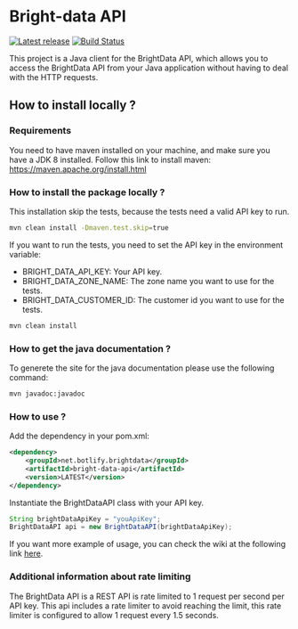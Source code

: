 # Bright-data API

[![Latest release](https://img.shields.io/github/release/botlify-net/bright-data-api.svg)](https://github.com/botlify-net/bright-data-api/releases/latest)
[![Build Status](https://github.com/botlify-net/bright-data-api/workflows/Java%20CI/badge.svg?branch=master)](https://github.com/botlify-net/bright-data-api/actions)

This project is a Java client for the BrightData API, which allows you to access the
BrightData API from your Java application without having to deal with the HTTP requests.

## How to install locally ?

### Requirements

You need to have maven installed on your machine, and make sure you have a JDK 8 installed.
Follow this link to install maven: https://maven.apache.org/install.html

### How to install the package locally ?

This installation skip the tests, because the tests need a valid API key to run.
```bash
mvn clean install -Dmaven.test.skip=true
```

If you want to run the tests, you need to set the API key in the environment variable:
- BRIGHT_DATA_API_KEY: Your API key.
- BRIGHT_DATA_ZONE_NAME: The zone name you want to use for the tests.
- BRIGHT_DATA_CUSTOMER_ID: The customer id you want to use for the tests.

```bash
mvn clean install
```

### How to get the java documentation ?

To generete the site for the java documentation please use the following command:
```bash
mvn javadoc:javadoc
```

### How to use ?

Add the dependency in your pom.xml:
```xml
<dependency>
    <groupId>net.botlify.brightdata</groupId>
    <artifactId>bright-data-api</artifactId>
    <version>LATEST</version>
</dependency>
```

Instantiate the BrightDataAPI class with your API key.
```java
String brightDataApiKey = "youApiKey";
BrightDataAPI api = new BrightDataAPI(brightDataApiKey);
```

If you want more example of usage, you can check the wiki at the following link
<a href="https://github.com/botlify-io/bright-data-api/wiki">here</a>.

### Additional information about rate limiting

The BrightData API is a REST API is rate limited to 1 request per second per API key.
This api includes a rate limiter to avoid reaching the limit, this rate limiter is configured to allow 1 request
every 1.5 seconds.